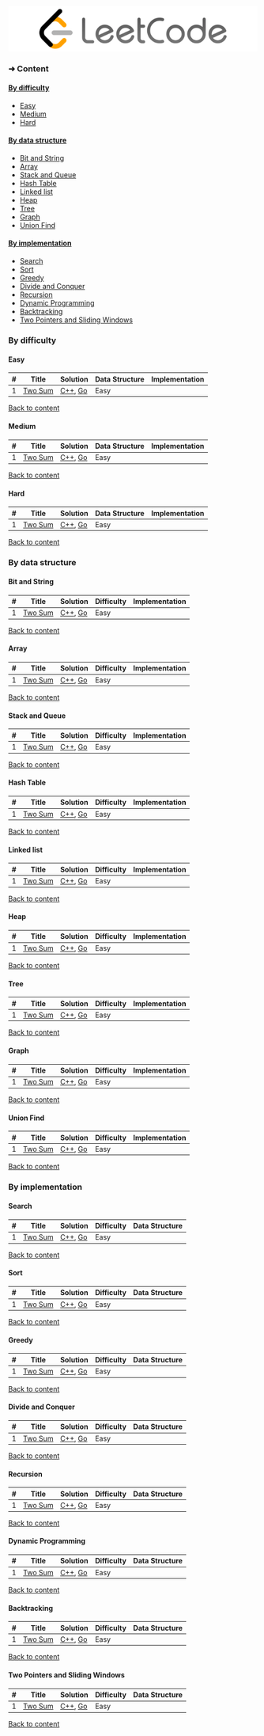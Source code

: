 <p align='center'>
<img src='logo.png'>
</p>


### <a name="content"></a> &#10140; Content

#### [By difficulty](#difficulty)
- [Easy](#easy)  
- [Medium](#medium)  
- [Hard](#hard)  

#### [By data structure](#data)
- [Bit and String](#bitstring)  
- [Array](#array)  
- [Stack and Queue](#stackqueue)  
- [Hash Table](#hash)  
- [Linked list](#linkedlist)  
- [Heap](#heap)  
- [Tree](#tree)  
- [Graph](#graph)  
- [Union Find](#union)  

#### [By implementation](#implementation)
- [Search](#search)  
- [Sort](#sort)  
- [Greedy](#greedy)  
- [Divide and Conquer](#divideconquer)  
- [Recursion](#recursion)  
- [Dynamic Programming](#dynamic)  
- [Backtracking](#backtracking)  
- [Two Pointers and Sliding Windows ](#slidingpointers)  



### <a name="difficulty"></a> By difficulty
#### <a name="easy"></a> Easy

| # | Title | Solution | Data Structure | Implementation |
|---| ----- | -------- | ---------------| ---------------|
|1|[Two Sum](https://leetcode.com/problems/two-sum/)| [C++](./algorithms/cpp/twoSum/twoSum.cpp), [Go](./algorithms/golang/twoSum/twoSum.go)|Easy| |

[Back to content](#content)

#### <a name="medium"></a> Medium

| # | Title | Solution | Data Structure | Implementation |
|---| ----- | -------- | ---------------| ---------------|
|1|[Two Sum](https://leetcode.com/problems/two-sum/)| [C++](./algorithms/cpp/twoSum/twoSum.cpp), [Go](./algorithms/golang/twoSum/twoSum.go)|Easy| |

[Back to content](#content)

#### <a name="hard"></a> Hard   

| # | Title | Solution | Data Structure | Implementation |
|---| ----- | -------- | ---------------| ---------------|
|1|[Two Sum](https://leetcode.com/problems/two-sum/)| [C++](./algorithms/cpp/twoSum/twoSum.cpp), [Go](./algorithms/golang/twoSum/twoSum.go)|Easy| |

[Back to content](#content)



### <a name="data"></a> By data structure
#### <a name="bitstring"></a> Bit and String

| # | Title | Solution | Difficulty | Implementation |
|---| ----- | -------- | -----------| ---------------|
|1|[Two Sum](https://leetcode.com/problems/two-sum/)| [C++](./algorithms/cpp/twoSum/twoSum.cpp), [Go](./algorithms/golang/twoSum/twoSum.go)|Easy| |

[Back to content](#content)

#### <a name="array"></a> Array

| # | Title | Solution | Difficulty | Implementation |
|---| ----- | -------- | -----------| ---------------|
|1|[Two Sum](https://leetcode.com/problems/two-sum/)| [C++](./algorithms/cpp/twoSum/twoSum.cpp), [Go](./algorithms/golang/twoSum/twoSum.go)|Easy| |

[Back to content](#content)

#### <a name="stackqueue"></a> Stack and Queue

| # | Title | Solution | Difficulty | Implementation |
|---| ----- | -------- | -----------| ---------------|
|1|[Two Sum](https://leetcode.com/problems/two-sum/)| [C++](./algorithms/cpp/twoSum/twoSum.cpp), [Go](./algorithms/golang/twoSum/twoSum.go)|Easy| |

[Back to content](#content)

#### <a name="hash"></a> Hash Table

| # | Title | Solution | Difficulty | Implementation |
|---| ----- | -------- | -----------| ---------------|
|1|[Two Sum](https://leetcode.com/problems/two-sum/)| [C++](./algorithms/cpp/twoSum/twoSum.cpp), [Go](./algorithms/golang/twoSum/twoSum.go)|Easy| |

[Back to content](#content)

#### <a name="linkedlist"></a> Linked list

| # | Title | Solution | Difficulty | Implementation |
|---| ----- | -------- | -----------| ---------------|
|1|[Two Sum](https://leetcode.com/problems/two-sum/)| [C++](./algorithms/cpp/twoSum/twoSum.cpp), [Go](./algorithms/golang/twoSum/twoSum.go)|Easy| |

[Back to content](#content)

#### <a name="heap"></a> Heap

| # | Title | Solution | Difficulty | Implementation |
|---| ----- | -------- | -----------| ---------------|
|1|[Two Sum](https://leetcode.com/problems/two-sum/)| [C++](./algorithms/cpp/twoSum/twoSum.cpp), [Go](./algorithms/golang/twoSum/twoSum.go)|Easy| |

[Back to content](#content)

#### <a name="tree"></a> Tree

| # | Title | Solution | Difficulty | Implementation |
|---| ----- | -------- | -----------| ---------------|
|1|[Two Sum](https://leetcode.com/problems/two-sum/)| [C++](./algorithms/cpp/twoSum/twoSum.cpp), [Go](./algorithms/golang/twoSum/twoSum.go)|Easy| |

[Back to content](#content)

#### <a name="graph"></a> Graph

| # | Title | Solution | Difficulty | Implementation |
|---| ----- | -------- | -----------| ---------------|
|1|[Two Sum](https://leetcode.com/problems/two-sum/)| [C++](./algorithms/cpp/twoSum/twoSum.cpp), [Go](./algorithms/golang/twoSum/twoSum.go)|Easy| |

[Back to content](#content)

#### <a name="union"></a> Union Find

| # | Title | Solution | Difficulty | Implementation |
|---| ----- | -------- | -----------| ---------------|
|1|[Two Sum](https://leetcode.com/problems/two-sum/)| [C++](./algorithms/cpp/twoSum/twoSum.cpp), [Go](./algorithms/golang/twoSum/twoSum.go)|Easy| |

[Back to content](#content)



### <a name="implementation"></a> By implementation
#### <a name="search"></a> Search  

| # | Title | Solution | Difficulty | Data Structure |
|---| ----- | -------- | -----------| ---------------|
|1|[Two Sum](https://leetcode.com/problems/two-sum/)| [C++](./algorithms/cpp/twoSum/twoSum.cpp), [Go](./algorithms/golang/twoSum/twoSum.go)|Easy| |

[Back to content](#content)

#### <a name="sort"></a> Sort  

| # | Title | Solution | Difficulty | Data Structure |
|---| ----- | -------- | -----------| ---------------|
|1|[Two Sum](https://leetcode.com/problems/two-sum/)| [C++](./algorithms/cpp/twoSum/twoSum.cpp), [Go](./algorithms/golang/twoSum/twoSum.go)|Easy| |

[Back to content](#content)

#### <a name="greedy"></a> Greedy

| # | Title | Solution | Difficulty | Data Structure |
|---| ----- | -------- | -----------| ---------------|
|1|[Two Sum](https://leetcode.com/problems/two-sum/)| [C++](./algorithms/cpp/twoSum/twoSum.cpp), [Go](./algorithms/golang/twoSum/twoSum.go)|Easy| |

[Back to content](#content)

#### <a name="divideconquer"></a> Divide and Conquer  

| # | Title | Solution | Difficulty | Data Structure |
|---| ----- | -------- | -----------| ---------------|
|1|[Two Sum](https://leetcode.com/problems/two-sum/)| [C++](./algorithms/cpp/twoSum/twoSum.cpp), [Go](./algorithms/golang/twoSum/twoSum.go)|Easy| |

[Back to content](#content)

#### <a name="recursion"></a> Recursion  

| # | Title | Solution | Difficulty | Data Structure |
|---| ----- | -------- | -----------| ---------------|
|1|[Two Sum](https://leetcode.com/problems/two-sum/)| [C++](./algorithms/cpp/twoSum/twoSum.cpp), [Go](./algorithms/golang/twoSum/twoSum.go)|Easy| |

[Back to content](#content)

#### <a name="dynamic"></a> Dynamic Programming  

| # | Title | Solution | Difficulty | Data Structure |
|---| ----- | -------- | -----------| ---------------|
|1|[Two Sum](https://leetcode.com/problems/two-sum/)| [C++](./algorithms/cpp/twoSum/twoSum.cpp), [Go](./algorithms/golang/twoSum/twoSum.go)|Easy| |

[Back to content](#content)

#### <a name="backtracking"></a> Backtracking  

| # | Title | Solution | Difficulty | Data Structure |
|---| ----- | -------- | -----------| ---------------|
|1|[Two Sum](https://leetcode.com/problems/two-sum/)| [C++](./algorithms/cpp/twoSum/twoSum.cpp), [Go](./algorithms/golang/twoSum/twoSum.go)|Easy| |

[Back to content](#content)

#### <a name="slidingpointers"></a> Two Pointers and Sliding Windows

| # | Title | Solution | Difficulty | Data Structure |
|---| ----- | -------- | -----------| ---------------|
|1|[Two Sum](https://leetcode.com/problems/two-sum/)| [C++](./algorithms/cpp/twoSum/twoSum.cpp), [Go](./algorithms/golang/twoSum/twoSum.go)|Easy| |

[Back to content](#content)
